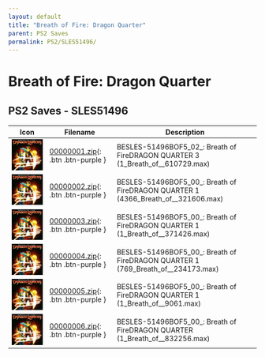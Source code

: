 ```yaml
---
layout: default
title: "Breath of Fire: Dragon Quarter"
parent: PS2 Saves
permalink: PS2/SLES51496/
---
```

# Breath of Fire: Dragon Quarter

## PS2 Saves - SLES51496

| Icon | Filename | Description |
|------|----------|-------------|
| ![Breath of Fire: Dragon Quarter](icon0.png) | [00000001.zip](00000001.zip){: .btn .btn-purple } | BESLES-51496BOF5_02_: Breath of FireDRAGON QUARTER 3 (1_Breath_of__610729.max) |
| ![Breath of Fire: Dragon Quarter](icon0.png) | [00000002.zip](00000002.zip){: .btn .btn-purple } | BESLES-51496BOF5_00_: Breath of FireDRAGON QUARTER 1 (4366_Breath_of__321606.max) |
| ![Breath of Fire: Dragon Quarter](icon0.png) | [00000003.zip](00000003.zip){: .btn .btn-purple } | BESLES-51496BOF5_00_: Breath of FireDRAGON QUARTER 1 (1_Breath_of__371426.max) |
| ![Breath of Fire: Dragon Quarter](icon0.png) | [00000004.zip](00000004.zip){: .btn .btn-purple } | BESLES-51496BOF5_00_: Breath of FireDRAGON QUARTER 1 (769_Breath_of__234173.max) |
| ![Breath of Fire: Dragon Quarter](icon0.png) | [00000005.zip](00000005.zip){: .btn .btn-purple } | BESLES-51496BOF5_00_: Breath of FireDRAGON QUARTER 1 (1_Breath_of__9061.max) |
| ![Breath of Fire: Dragon Quarter](icon0.png) | [00000006.zip](00000006.zip){: .btn .btn-purple } | BESLES-51496BOF5_00_: Breath of FireDRAGON QUARTER  (1_Breath_of__832256.max) |
